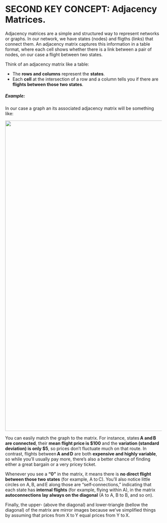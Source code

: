 # SECOND KEY CONCEPT: Adjacency Matrices.

Adjacency matrices are a simple and structured way to represent networks or graphs. In our network, we have states (nodes) and fligths (links) that connect them. An adjacency matrix captures this information in a table format, where each cell shows whether there is a link between a pair of nodes, on our case a flight between two states.

Think of an adjacency matrix like a table:

- The **rows and columns** represent the **states**.
- Each **cell** at the intersection of a row and a column tells you if there are **flights between those two states**.

##### Example:

In our case a graph an its associated adjacency matrix will be something like:

<img src='./assets/images/graph&matrix.svg' width='1000'>
<br>

You can easily match the graph to the matrix. For instance, states **A and B are connected**, their **mean flight price is $100** and the **variation (standard deviation) is only $5**, so prices don’t fluctuate much on that route. In contrast, flights between **A and D** are both **expensive and highly variable**, so while you’ll usually pay more, there’s also a better chance of finding either a great bargain or a very pricey ticket.

Whenever you see a **“0”** in the matrix, it means there is **no direct flight between those two states** (for example, A to C). You’ll also notice little circles on A, B, and E along those are “self‑connections,” indicating that each state has **internal flights** (for example, flying within A), in the matrix **autoconnections lay always on the diagonal** (A to A, B to B, and so on).

Finally, the upper‑ (above the diagonal) and lower‑triangle (bellow the diagonal) of the matrix are mirror images because we’ve simplified things by assuming that prices from X to Y equal prices from Y to X.
